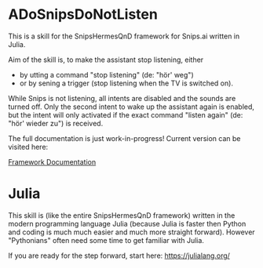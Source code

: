 # ADoSnipsDoNotListen

This is a skill for the SnipsHermesQnD framework for Snips.ai
written in Julia.

Aim of the skill is, to make the assistant stop listening, either
- by utting a command "stop listening" (de: "hör' weg")
- or by sening a trigger (stop listening when the TV is
  switched on).

While Snips is not listening, all intents are disabled and the
sounds are turned off. Only the
second intent to wake up the assistant again is enabled, but the
intent will only activated if the exact command "listen again"
(de: "hör' wieder zu")
is received.


 The full documentation is just work-in-progress!
 Current version can be visited here:

 [Framework Documentation](https://andreasdominik.github.io/ADoSnipsQnD/dev)

# Julia

This skill is (like the entire SnipsHermesQnD framework) written in the
modern programming language Julia (because Julia is faster
then Python and coding is much much easier and much more straight forward).
However "Pythonians" often need some time to get familiar with Julia.

If you are ready for the step forward, start here: https://julialang.org/
